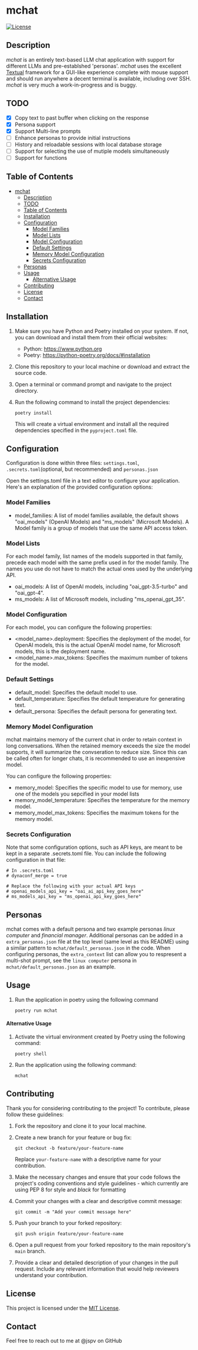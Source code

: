 # mchat

[![License](https://img.shields.io/badge/License-MIT-blue.svg)](LICENSE)

## Description
*mchat* is an entirely text-based LLM chat application with support for different LLMs and pre-establshed 'personas'.   *mchat* uses the excellent [Textual](https://textual.textualize.io) framework for a GUI-like experience complete with mouse support and should run anywhere a decent terminal is available, including over SSH.  *mchat* is very much a work-in-progress and is buggy.  

## TODO
- [x] Copy text to past buffer when clicking on the response
- [x] Persona support
- [x] Support Multi-line prompts
- [ ] Enhance personas to provide initial instructions
- [ ] History and reloadable sessions with local database storage
- [ ] Support for selecting the use of mutiple models simultaneously
- [ ] Support for functions 

## Table of Contents
- [mchat](#mchat)
  - [Description](#description)
  - [TODO](#todo)
  - [Table of Contents](#table-of-contents)
  - [Installation](#installation)
  - [Configuration](#configuration)
    - [Model Families](#model-families)
    - [Model Lists](#model-lists)
    - [Model Configuration](#model-configuration)
    - [Default Settings](#default-settings)
    - [Memory Model Configuration](#memory-model-configuration)
    - [Secrets Configuration](#secrets-configuration)
  - [Personas](#personas)
  - [Usage](#usage)
      - [Alternative Usage](#alternative-usage)
  - [Contributing](#contributing)
  - [License](#license)
  - [Contact](#contact)

## Installation
1. Make sure you have Python and Poetry installed on your system. If not, you can download and install them from their official websites:
   - Python: https://www.python.org
   - Poetry: https://python-poetry.org/docs/#installation

2. Clone this repository to your local machine or download and extract the source code.

3. Open a terminal or command prompt and navigate to the project directory.

4. Run the following command to install the project dependencies:

   ```shell
   poetry install
   ```

   This will create a virtual environment and install all the required dependencies specified in the `pyproject.toml` file.

## Configuration

Configuration is done within three files: `settings.toml`, `.secrets.toml`(optional, but recommended) and `personas.json`

Open the settings.toml file in a text editor to configure your application. Here's an explanation of the provided configuration options:

### Model Families

- model_families: A list of model families available, the default shows "oai_models" (OpenAI Models) and "ms_models" (Microsoft Models).  A Model family is a group of models that use the same API access token.
  
### Model Lists

For each model family, list names of the models supported in that family, precede each model with the same prefix used in for the model family.  The names you use do not have to match the actual ones used by the underlying API.  

- oai_models: A list of OpenAI models, including "oai_gpt-3.5-turbo" and "oai_gpt-4".
- ms_models: A list of Microsoft models, including "ms_openai_gpt_35".

### Model Configuration

For each model, you can configure the following properties:

- <model_name>.deployment: Specifies the deployment of the model, for OpenAI models, this is the actual OpenAI model name, for Microsoft models, this is the deployment name.
- <model_name>.max_tokens: Specifies the maximum number of tokens for the model.

### Default Settings

- default_model: Specifies the default model to use.
- default_temperature: Specifies the default temperature for generating text.
- default_persona: Specifies the default persona for generating text.
  
### Memory Model Configuration
mchat maintains memory of the current chat in order to retain context in long conversations.  When the retained memory exceeds the size the model supports, it will summarize the convseration to reduce size.  Since this can be called often for longer chats, it is recommended to use an inexpensive model.  

You can configure the following properties:

- memory_model: Specifies the specific model to use for memory, use one of the models you sepcified in your model lists
- memory_model_temperature: Specifies the temperature for the memory model.
- memory_model_max_tokens: Specifies the maximum tokens for the memory model.
  
### Secrets Configuration
Note that some configuration options, such as API keys, are meant to be kept in a separate .secrets.toml file. You can include the following configuration in that file:

``` shell
# In .secrets.toml
# dynaconf_merge = true

# Replace the following with your actual API keys
# openai_models_api_key = "oai_ai_api_key_goes_here"
# ms_models_api_key = "ms_openai_api_key_goes_here"
```

## Personas

mchat comes with a default persona and two example personas *linux computer* and *financial manager*.  Additional personas can be added in a ```extra_personas.json``` file at the top level (same level as this README) using a similar pattern to `mchat/default_personas.json` in the code.  When configuring personas, the ```extra_context``` list can allow you to respresent a multi-shot prompt, see the `linux computer` persona in `mchat/default_personas.json` as an example.

## Usage
1. Run the application in poetry using the following command
   
   ```shell
   poetry run mchat
   ``````

#### Alternative Usage
1. Activate the virtual environment created by Poetry using the following command:

   ```shell
   poetry shell
   ```

3. Run the application using the following command:

   ```shell
   mchat
   ```

## Contributing

Thank you for considering contributing to the project! To contribute, please follow these guidelines:

1. Fork the repository and clone it to your local machine.

2. Create a new branch for your feature or bug fix:

   ```shell
   git checkout -b feature/your-feature-name
   ```

   Replace `your-feature-name` with a descriptive name for your contribution.

3. Make the necessary changes and ensure that your code follows the project's coding conventions and style guidelines - which currently are using PEP 8 for style and *black* for formatting 

4. Commit your changes with a clear and descriptive commit message:

   ```shell
   git commit -m "Add your commit message here"
   ```

5. Push your branch to your forked repository:

   ```shell
   git push origin feature/your-feature-name
   ```

6. Open a pull request from your forked repository to the main repository's `main` branch.

7. Provide a clear and detailed description of your changes in the pull request. Include any relevant information that would help reviewers understand your contribution.



## License
This project is licensed under the [MIT License](LICENSE).

## Contact
Feel free to reach out to me at @jspv on GitHub
